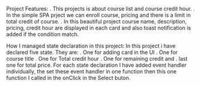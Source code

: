 Project Features:
. This projects is about course list and course credit hour.
. In the simple SPA prject we can enroll course, pricing and there is a limit in total credit of course.
. In this beautiful project course name, description, pricing, credit hour are displayed in each card and also toast notification is added if the condition match.


How I managed state declaration in this project:
In this project i have declared five state. They are:
.  One for adding card in the UI
.  One for course title
.  One for Total credit hour
.  One for remaining credit and
.  last one for total price.
For each state declaration I have added event handler individually, the set these event handler in one function then this one function I called in the onClick in the Select buton.
